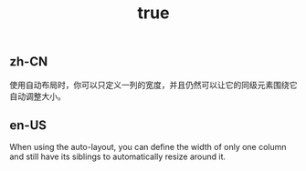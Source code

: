 ﻿---
order: 5
title:
  zh-CN: 一列宽度
  en-US: One column width
---

## zh-CN

使用自动布局时，你可以只定义一列的宽度，并且仍然可以让它的同级元素围绕它自动调整大小。

## en-US

When using the auto-layout, you can define the width of only one column and still have its siblings to automatically resize around it.
